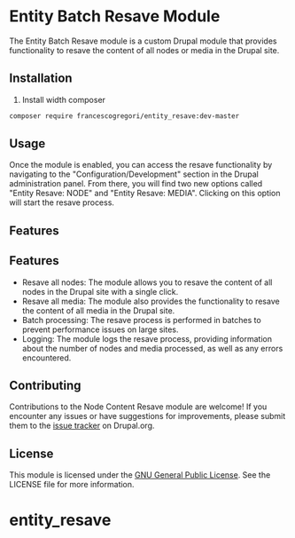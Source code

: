 # Entity Batch Resave Module

The Entity Batch Resave module is a custom Drupal module that provides functionality to resave the content of all nodes or media in the Drupal site.

## Installation

1. Install width composer
```bash
composer require francescogregori/entity_resave:dev-master
```


## Usage

Once the module is enabled, you can access the resave functionality by navigating to the "Configuration/Development" section in the Drupal administration panel. From there, you will find two new options called "Entity Resave: NODE" and "Entity Resave: MEDIA". Clicking on this option will start the resave process.

## Features

## Features
- Resave all nodes: The module allows you to resave the content of all nodes in the Drupal site with a single click.
- Resave all media: The module also provides the functionality to resave the content of all media in the Drupal site.
- Batch processing: The resave process is performed in batches to prevent performance issues on large sites.
- Logging: The module logs the resave process, providing information about the number of nodes and media processed, as well as any errors encountered.

## Contributing

Contributions to the Node Content Resave module are welcome! If you encounter any issues or have suggestions for improvements, please submit them to the [issue tracker](https://www.drupal.org/project/entity_resave/issues) on Drupal.org.

## License

This module is licensed under the [GNU General Public License](https://www.gnu.org/licenses/gpl-2.0.html). See the LICENSE file for more information.


# entity_resave
